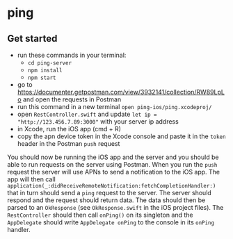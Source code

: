 # ping

## Get started
* run these commands in your terminal:
  * `cd ping-server`
  * `npm install`
  * `npm start`
* go to https://documenter.getpostman.com/view/3932141/collection/RW89LpLo and open the requests in Postman
* run this command in a new terminal `open ping-ios/ping.xcodeproj/`
* open `RestController.swift` and update `let ip = "http://123.456.7.89:3000"` with your server ip address
* in Xcode, run the iOS app (cmd + R)
* copy the apn device token in the Xcode console and paste it in the `token` header in the Postman `push` request

You should now be running the iOS app and the server and you should be able to run requests on the server using Postman. When you run the `push` request the server will use APNs to send a notification to the iOS app. The app will then call `application(_:didReceiveRemoteNotification:fetchCompletionHandler:)` that in turn should send a `ping` request to the server. The server should respond and the request should return data. The data should then be parsed to an `OkResponse` (see `OkResponse.swift` in the iOS project files). The `RestController` should then call `onPing()` on its singleton and the `AppDelegate` should write `AppDelegate onPing` to the console in its `onPing` handler. 